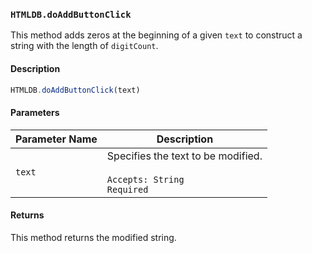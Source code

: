 ### `HTMLDB.doAddButtonClick`

This method adds zeros at the beginning of a given `text` to construct a string with the length of `digitCount`.

#### Description

```javascript
HTMLDB.doAddButtonClick(text)
```

#### Parameters

| Parameter Name             | Description                               |
| -------------------------- | ----------------------------------------- |
| `text` | Specifies the text to be modified.<br><br>`Accepts: String`<br>`Required` |

#### Returns

This method returns the modified string.